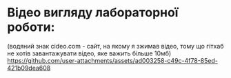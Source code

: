 # Відео вигляду лабораторної роботи:
(водяний знак cideo.com - сайт, на якому я зжимав відео, тому що гітхаб не хотів завантажувати відео, яке важить більше 10мб)
https://github.com/user-attachments/assets/ad003258-c49c-4f78-85ed-421b09dea608

